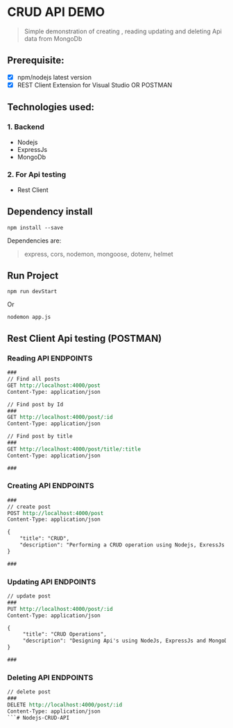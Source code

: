 # CRUD API DEMO
> Simple demonstration of creating , reading updating and deleting Api data from MongoDb

## Prerequisite:
- [x] npm/nodejs latest version
- [x] REST Client Extension for Visual Studio OR POSTMAN

## Technologies used:
### 1. Backend
- Nodejs
- ExpressJs
- MongoDb
### 2. For Api testing
- Rest Client

## Dependency install
```
npm install --save
```
Dependencies are:
> express, cors, nodemon, mongoose, dotenv, helmet

## Run Project
```
npm run devStart
```
Or
```
nodemon app.js
```
## Rest Client Api testing (POSTMAN)

### Reading API ENDPOINTS
```rest
###
// Find all posts
GET http://localhost:4000/post
Content-Type: application/json

// Find post by Id
###
GET http://localhost:4000/post/:id
Content-Type: application/json

// Find post by title
###
GET http://localhost:4000/post/title/:title
Content-Type: application/json

###
```

### Creating API ENDPOINTS
```rest
###
// create post
POST http://localhost:4000/post
Content-Type: application/json

{
    "title": "CRUD",
    "description": "Performing a CRUD operation using Nodejs, ExressJs and MongoDb"
}

###
```

### Updating API ENDPOINTS
```rest
// update post
###
PUT http://localhost:4000/post/:id
Content-Type: application/json

{
     "title": "CRUD Operations",
     "description": "Designing Api's using NodeJs, ExpressJs and MongoDb"
}

###
```

### Deleting API ENDPOINTS
```rest
// delete post
###
DELETE http://localhost:4000/post/:id
Content-Type: application/json
```#   N o d e j s - C R U D - A P I  
 